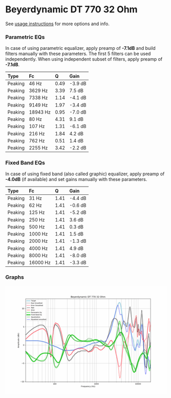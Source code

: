 # Beyerdynamic DT 770 32 Ohm
See [usage instructions](https://github.com/jaakkopasanen/AutoEq#usage) for more options and info.

### Parametric EQs
In case of using parametric equalizer, apply preamp of **-7.1dB** and build filters manually
with these parameters. The first 5 filters can be used independently.
When using independent subset of filters, apply preamp of **-7.1dB**.

| Type    | Fc       |    Q | Gain    |
|:--------|:---------|:-----|:--------|
| Peaking | 46 Hz    | 0.49 | -3.9 dB |
| Peaking | 3629 Hz  | 3.39 | 7.5 dB  |
| Peaking | 7338 Hz  | 1.14 | -4.1 dB |
| Peaking | 9149 Hz  | 1.97 | -3.4 dB |
| Peaking | 18943 Hz | 0.95 | -7.0 dB |
| Peaking | 80 Hz    | 4.31 | 9.1 dB  |
| Peaking | 107 Hz   | 1.31 | -6.1 dB |
| Peaking | 216 Hz   | 1.84 | 4.2 dB  |
| Peaking | 762 Hz   | 0.51 | 1.4 dB  |
| Peaking | 2255 Hz  | 3.42 | -2.2 dB |

### Fixed Band EQs
In case of using fixed band (also called graphic) equalizer, apply preamp of **-4.0dB**
(if available) and set gains manually with these parameters.

| Type    | Fc       |    Q | Gain    |
|:--------|:---------|:-----|:--------|
| Peaking | 31 Hz    | 1.41 | -4.4 dB |
| Peaking | 62 Hz    | 1.41 | -0.6 dB |
| Peaking | 125 Hz   | 1.41 | -5.2 dB |
| Peaking | 250 Hz   | 1.41 | 3.6 dB  |
| Peaking | 500 Hz   | 1.41 | 0.3 dB  |
| Peaking | 1000 Hz  | 1.41 | 1.5 dB  |
| Peaking | 2000 Hz  | 1.41 | -1.3 dB |
| Peaking | 4000 Hz  | 1.41 | 4.9 dB  |
| Peaking | 8000 Hz  | 1.41 | -8.0 dB |
| Peaking | 16000 Hz | 1.41 | -3.3 dB |

### Graphs
![](./Beyerdynamic%20DT%20770%2032%20Ohm.png)